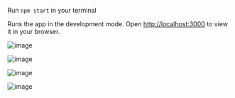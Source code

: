 
 Run `npm start` in your terminal

Runs the app in the development mode.
Open [http://localhost:3000](http://localhost:3000) to view it in your browser.

![image](https://github.com/Sonu208/Mi-Store-Clone/assets/99793746/9ebfd629-11d3-40d9-906a-f7c3977e3473)

![image](https://github.com/Sonu208/Mi-Store-Clone/assets/99793746/6f9f983d-92c9-4a20-a85d-47e6e4a253e2)




![image](https://github.com/Sonu208/Mi-Store-Clone/assets/99793746/5e365bbf-c4ae-4e3c-a5e7-f6e812706363)

![image](https://github.com/Sonu208/Mi-Store-Clone/assets/99793746/a127f1ba-6d3e-4725-a75f-7faef34fa5c4)
